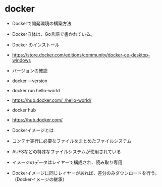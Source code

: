 # docker
- Dockerで開発環境の構築方法
- Docker自体は、Go言語で書かれている。

- Docker のインストール
- https://store.docker.com/editions/community/docker-ce-desktop-windows

- バージョンの確認
- docker --version


- docker run hello-world
- https://hub.docker.com/_/hello-world/

- docker hub
- https://hub.docker.com/

- Dockerイメージとは
- コンテナ実行に必要なファイルをまとめたファイルシステム
- AUFSなどの特殊なファイルシステムが使用されている
- イメージのデータはレイヤーで構成され、読み取り専用
- Dockerイメージに同じレイヤーがあれば、差分のみダウンロードを行う。（Dockerイメージの継承）
